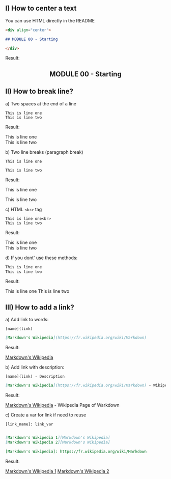 
## I) How to center a text

You can use HTML directly in the README

```markdown
<div align="center">

## MODULE 00 - Starting

</div>

```

Result:  

<div align="center">

## MODULE 00 - Starting

</div>


## II) How to break line?

a) Two spaces at the end of a line

```marwdown
This is line one  
This is line two
```

Result:

This is line one  
This is line two

b) Two line breaks (paragraph break)

```marwdown
This is line one

This is line two
```

Result:

This is line one

This is line two

c) HTML `<br>` tag

```marwdown
This is line one<br>
This is line two
```

Result:

This is line one<br>
This is line two

d) If you dont' use these methods:

```markdown
This is line one
This is line two
```

Result:

This is line one
This is line two

## III) How to add a link?

a) Add link to words:

`[name](link)`

```markdown
[Markdown's Wikipedia](https://fr.wikipedia.org/wiki/Markdown)
```

Result:   

[Markdown's Wikipedia](https://fr.wikipedia.org/wiki/Markdown)

b) Add link with description:

`[name](link) - Description`

```markdown
[Markdown's Wikipedia](https://fr.wikipedia.org/wiki/Markdown) - Wikipedia Page of Warkdown
```

Result:  

[Markdown's Wikipedia](https://fr.wikipedia.org/wiki/Markdown) - Wikipedia Page of Warkdown 

c) Create a var for link if need to reuse

`[link_name]: link_var`

```markdown

[Markdown's Wikipedia 1][Markdown's Wikipedia]
[Markdown's Wikipedia 2][Markdown's Wikipedia]

[Markdown's Wikipedia]: https://fr.wikipedia.org/wiki/Markdown
```

Result:  

[Markdown's Wikipedia 1][Markdown's Wikipedia]
[Markdown's Wikipedia 2][Markdown's Wikipedia]

[Markdown's Wikipedia]: https://fr.wikipedia.org/wiki/Markdown